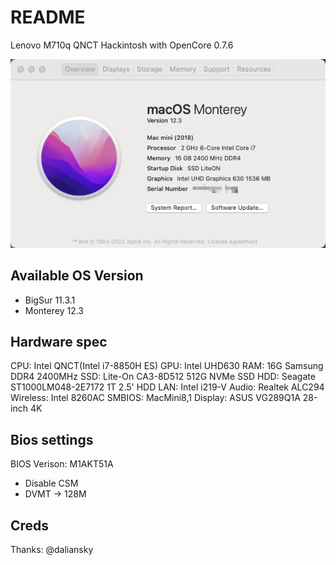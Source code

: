 # README

Lenovo M710q QNCT Hackintosh with OpenCore 0.7.6

![about](pictures/Snipaste_2022-03-19_10-19-12.png)

## Available OS Version

* BigSur 11.3.1 
* Monterey 12.3

## Hardware spec

CPU: Intel QNCT(Intel i7-8850H ES)
GPU: Intel UHD630
RAM: 16G Samsung DDR4 2400MHz
SSD: Lite-On CA3-8D512 512G NVMe SSD
HDD: Seagate ST1000LM048-2E7172 1T 2.5' HDD
LAN: Intel i219-V
Audio: Realtek ALC294
Wireless: Intel 8260AC
SMBIOS: MacMini8,1
Display: ASUS VG289Q1A 28-inch 4K

## Bios settings

BIOS Verison: M1AKT51A

* Disable CSM
* DVMT -> 128M

## Creds

Thanks: @daliansky

